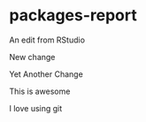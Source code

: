 # packages-report

An edit from RStudio

New change

Yet Another Change

This is awesome

I love using git